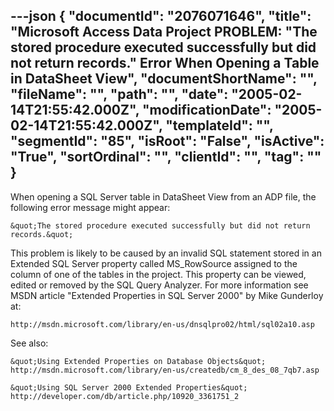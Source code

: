 ---json
{
  "documentId": "2076071646",
  "title": "Microsoft Access Data Project PROBLEM: &quot;The stored procedure executed successfully but did not return records.&quot; Error When Opening a Table in DataSheet View",
  "documentShortName": "",
  "fileName": "",
  "path": "",
  "date": "2005-02-14T21:55:42.000Z",
  "modificationDate": "2005-02-14T21:55:42.000Z",
  "templateId": "",
  "segmentId": "85",
  "isRoot": "False",
  "isActive": "True",
  "sortOrdinal": "",
  "clientId": "",
  "tag": ""
}
---

When opening a SQL Server table in DataSheet View from an ADP file, the following error message might appear:

    &quot;The stored procedure executed successfully but did not return records.&quot;

This problem is likely to be caused by an invalid SQL statement stored in an Extended SQL Server property called MS_RowSource assigned to the column of one of the tables in the project. This property can be viewed, edited or removed by the SQL Query Analyzer. For more information see MSDN article &quot;Extended Properties in SQL Server 2000&quot; by Mike Gunderloy at:

    http://msdn.microsoft.com/library/en-us/dnsqlpro02/html/sql02a10.asp

See also:

    &quot;Using Extended Properties on Database Objects&quot;
    http://msdn.microsoft.com/library/en-us/createdb/cm_8_des_08_7qb7.asp

    &quot;Using SQL Server 2000 Extended Properties&quot;
    http://developer.com/db/article.php/10920_3361751_2
